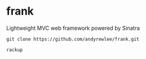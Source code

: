 # frank
Lightweight MVC web framework powered by Sinatra
```
git clone https://github.com/andyrewlee/frank.git
```
```
rackup
```
